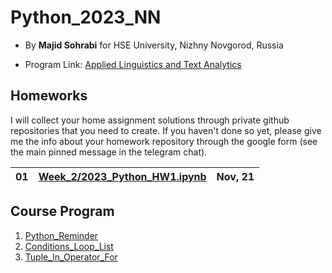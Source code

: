 # Python_2023_NN

- By **Majid Sohrabi** for HSE University, Nizhny Novgorod, Russia

- Program Link: [Applied Linguistics and Text Analytics](https://nnov.hse.ru/en/ma/appling/)

## Homeworks

I will collect your home assignment solutions through private github repositories that you need to create. If you haven't done so yet, please give me the info about your homework repository through the google form (see the main pinned message in the telegram chat).


| 01 | [Week_2/2023_Python_HW1.ipynb](Week_2/2023_Python_HW1.ipynb) | Nov, 21 |
| -- | ---------------------------- | ------- |

## Course Program

  1. [Python_Reminder](Week_1/Python_Reminder_2023(NN).ipynb)
  2. [Conditions_Loop_List](Week_2/Week_2_Conditions_Loop_List.ipynb)
  3. [Tuple_In_Operator_For](Week_3/Week_3_Tuple_In_For.ipynb)


